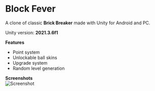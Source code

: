 # Block Fever
A clone of classic <b>Brick Breaker</b> made with Unity for Android and PC.

Unity version: <b>2021.3.6f1</b>

<b>Features</b>
* Point system
* Unlockable ball skins
* Upgrade system
* Random level generation

<b>Screenshots</b><br>
![Screenshot](https://github.com/barangkbyr/brick-breaker/blob/main/MainMenu.png)
